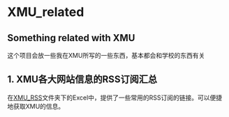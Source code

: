 # XMU_related
Something related with XMU
---
这个项目会放一些我在XMU所写的一些东西，基本都会和学校的东西有关

## 1. XMU各大网站信息的RSS订阅汇总

在[XMU_RSS](https://github.com/ForenewHan/XMU_related/tree/master/XMU_RSS)文件夹下的Excel中，提供了一些常用的RSS订阅的链接。可以便捷地获取XMU的信息。
